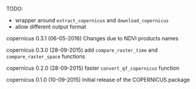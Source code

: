 TODO: 
  - wrapper around `extract_copernicus` and `download_copernicus` 
  - allow different output format
  
copernicus 0.3.1 (06-05-2016)
  Changes due to NDVI products names

copernicus 0.3.0 (28-09-2015)
  add `compare_raster_time` and `compare_raster_space` functions
 
copernicus 0.2.0 (28-09-2015)
  faster `convert_qf_copernicus` function
  
copernicus 0.1.0 (10-09-2015)
  Initial release of the COPERNICUS package
